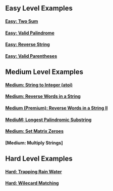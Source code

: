 ## Easy Level Examples
#### [Easy: Two Sum](two_sum/description.md)
#### [Easy: Valid Palindrome](valid_palindrome/description.md)
#### [Easy: Reverse String](reverse_string/description.md)
#### [Easy: Valid Parentheses](valid_palindrome/description.md)

## Medium Level Examples
#### [Medium: String to Integer (atoi)](string_to_integer/description.md)
#### [Medium: Reverse Words in a String](reverse_words_in_a_string/description.md)
#### [Medium (Premium): Reverse Words in a String II](reverse_words_in_a_string_II/description.md)
#### [MediuM: Longest Palindromic Substring](longest_palindromic_substring/description.md)
#### [Medium: Set Matrix Zeroes](set_matrix_zeroes/description.md)
#### [Medium: Multiply Strings]

## Hard Level Examples
#### [Hard: Trapping Rain Water](trapping_rain_water/description.md)
#### [Hard: Wilecard Matching](wildcard_matching/description.md)
